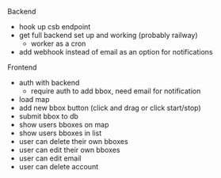 Backend
- hook up csb endpoint
- get full backend set up and working (probably railway)
  - worker as a cron
- add webhook instead of email as an option for notifications

Frontend
- auth with backend
  - require auth to add bbox, need email for notification
- load map
- add new bbox button (click and drag or click start/stop)
- submit bbox to db
- show users bboxes on map
- show users bboxes in list
- user can delete their own bboxes
- user can edit their own bboxes
- user can edit email
- user can delete account